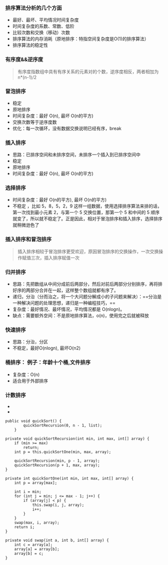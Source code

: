 ### 排序算法分析的几个方面
- 最好、最坏、平均情况时间复杂度
- 时间复杂度的系数、常数、低阶
- 比较次数和交换（移动）次数
- 排序算法的内存消耗（原地排序：特指空间复杂度是O(1)的排序算法）
- 排序算法的稳定性

### 有序度&&逆序度
> 有序度指数组中具有有序关系的元素对的个数，逆序度相反，两者相加为 n*(n-1)/2



### 冒泡排序
- 稳定
- 原地排序
- 时间复杂度：最好 O(n), 最坏 O(n的平方)
- 交换次数等于逆序度数
- 优化：每一次循环，没有数据交换说明已经有序，break
 
### 插入排序
- 思路：已排序空间和未排序空间，未排序一个插入到已排序空间中
- 稳定
- 原地排序
- 时间复杂度：最好 O(n), 最坏 O(n的平方)

### 选择排序
- 时间复杂度：最好 O(n的平方), 最坏 O(n的平方)
- 不稳定 ，比如 5，8，5，2，9 这样一组数据，使用选择排序算法来排的话，第一次找到最小元素 2，与第一个 5 交换位置，那第一个 5 和中间的 5 顺序就变了，所以就不稳定了。正是因此，相对于冒泡排序和插入排序，选择排序就稍微逊色了


### 插入排序和冒泡排序

> 插入排序相较于冒泡排序更受欢迎，原因冒泡排序的交换操作，一次交换操作赋值三次，插入排序赋值一次

### 归并排序
- 思路：先把数组从中间分成前后两部分，然后对前后两部分分别排序，再将排好序的两部分合并在一起，这样整个数组就都有序了。
- 递归，分治（分而治之，将一个大问题分解成小的子问题来解决）：==分治是一种解决问题的处理思想，递归是一种编程技巧，==
- 复杂度：最好情况、最坏情况，平均情况都是 O(nlogn)。
- 缺点：需要额外空间：不是原地排序算法，o(n)，使用完之后就被释放

### 快速排序 
- 思路：分治，分区
- 不稳定，最好O(nlogn), 最坏O(n2)

### 桶排序： 例子：年龄十个桶,文件排序
- 复杂度：O(n)
- 适合用于外部排序

### 计数排序
- 
-



```
public void quickSort() {
        quickSortRecursion(0, n - 1, list);
    }

private void quickSortRecursion(int min, int max, int[] array) {
    if (min >= max)
        return;
    int p = this.quickSortOne(min, max, array);

    quickSortRecursion(min, p - 1, array);
    quickSortRecursion(p + 1, max, array);
}

private int quickSortOne(int min, int max, int[] array) {
    int p = array[max];

    int i = min;
    for (int j = min; j <= max - 1; j++) {
        if (array[j] < p) {
            this.swap(i, j, array);
            i++;
        }
    }
    swap(max, i, array);
    return i;
}

private void swap(int a, int b, int[] array) {
    int c = array[a];
    array[a] = array[b];
    array[b] = c;
}
```
